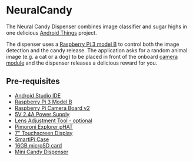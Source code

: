# NeuralCandy

The Neural Candy Dispenser combines image classifier and sugar highs in one delicious [Android Things](https://developer.android.com/things/get-started/index.html) project.

The dispenser uses a [Raspberry Pi 3 model B](https://www.raspberrypi.org/products/raspberry-pi-3-model-b/) to control both the image detection and the candy release. The application asks for a random animal image (e.g. a cat or a dog) to be placed in front of the onboard [camera module](https://www.raspberrypi.org/products/camera-module-v2/) and the dispenser releases a delicious reward for you.

## Pre-requisites

- [Android Studio IDE](https://developer.android.com/studio/index.html)
- [Raspberry Pi 3 Model B](https://www.adafruit.com/product/3055)
- [Raspberry Pi Camera Board v2](https://www.adafruit.com/product/3099)
- [5V 2.4A Power Supply](https://www.adafruit.com/product/1995)
- [Lens Adjustment Tool - optional](https://www.adafruit.com/product/3518)
- [Pimoroni Explorer pHAT](https://www.adafruit.com/product/3018)
- [7" Touchscreen Display](https://www.adafruit.com/product/2718)
- [SmartiPi Case](https://www.adafruit.com/product/3576)
- [16GB microSD card](https://www.amazon.com/gp/product/B010Q57SEE/ref=ox_sc_act_title_2?smid=ATVPDKIKX0DER&psc=1)
- [Mini Candy Dispenser](https://www.amazon.com/gp/product/B00RM5UQP0/ref=ox_sc_act_title_1?smid=A25PA0SPA3UQ4X&psc=1)
